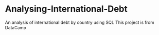 # Analysing-International-Debt
An analysis of international debt by country using SQL
This project is from DataCamp
